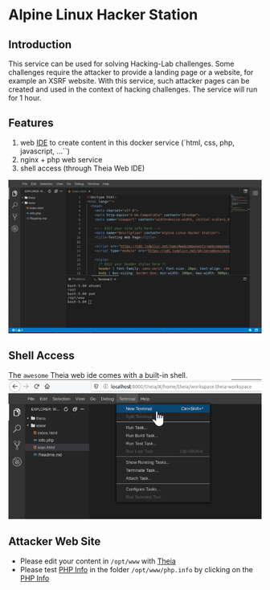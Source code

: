 # Alpine Linux Hacker Station
## Introduction
This service can be used for solving Hacking-Lab challenges. Some challenges require the attacker to provide a landing page or a website, for example an XSRF website. With this service, such attacker pages can be created and used in the context of hacking challenges. The service will run for 1 hour. 

## Features
1. web [IDE](/theia/#/home/theia/workspace.theia-workspace) to create content in this docker service (`html, css, php, javascript, ...``)
2. nginx + php web service 
3. shell access (through Theia Web IDE)


![Theia](./img/theia.png)


## Shell Access
The `awesome` Theia web ide comes with a built-in shell. 
![Theia](./img/shell.png)

## Attacker Web Site
* Please edit your content in `/opt/www` with [Theia](/theia/#/home/theia/workspace.theia-workspace) 
* Please test [PHP Info](/info.php) in the folder `/opt/www/php.info` by clicking on the [PHP Info](/info.php)

